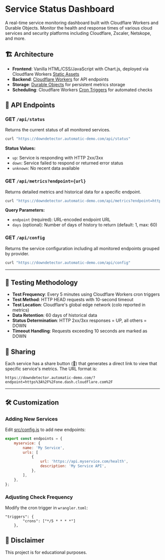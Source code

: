 # Service Status Dashboard

A real-time service monitoring dashboard built with Cloudflare Workers and Durable Objects. Monitor the health and response times of various cloud services and security platforms including Cloudflare, Zscaler, Netskope, and more.

## 🏗️ Architecture

- **Frontend**: Vanilla HTML/CSS/JavaScript with Chart.js, deployed via Cloudflare Workers [Static Assets](https://developers.cloudflare.com/workers/static-assets/)
- **Backend**: [Cloudflare Workers](https://developers.cloudflare.com/workers/) for API endpoints
- **Storage**: [Durable Objects](https://developers.cloudflare.com/durable-objects/) for persistent metrics storage
- **Scheduling**: Cloudflare Workers [Cron Triggers](https://developers.cloudflare.com/workers/configuration/cron-triggers/) for automated checks

## 🔌 API Endpoints

### GET `/api/status`

Returns the current status of all monitored services.

```bash
curl "https://downdetector.automatic-demo.com/api/status"
```

**Status Values:**

- `up`: Service is responding with HTTP 2xx/3xx
- `down`: Service failed to respond or returned error status
- `unknown`: No recent data available

### GET `/api/metrics?endpoint={url}`

Returns detailed metrics and historical data for a specific endpoint.

```bash
curl "https://downdetector.automatic-demo.com/api/metrics?endpoint=https%3A//manage.fastly.com/&days=7"
```

**Query Parameters:**

- `endpoint` (required): URL-encoded endpoint URL
- `days` (optional): Number of days of history to return (default: 1, max: 60)

### GET `/api/config`

Returns the service configuration including all monitored endpoints grouped by provider.

```bash
curl "https://downdetector.automatic-demo.com/api/config"
```

---

## 🔧 Testing Methodology

- **Test Frequency**: Every 5 minutes using Cloudflare Workers cron triggers
- **Test Method**: HTTP HEAD requests with 10-second timeout
- **Test Location**: Cloudflare's global edge network (colo reported in metrics)
- **Data Retention**: 60 days of historical data
- **Status Determination**: HTTP 2xx/3xx responses = UP, all others = DOWN
- **Timeout Handling**: Requests exceeding 10 seconds are marked as DOWN

## 🔗 Sharing

Each service has a share button (🔗) that generates a direct link to view that specific service's metrics. The URL format is:

```
https://downdetector.automatic-demo.com/?endpoint=https%3A%2F%2Fone.dash.cloudflare.com%2F
```

---

## 🛠️ Customization

### Adding New Services

Edit [src/config.js](src/config.js) to add new endpoints:

```javascript
export const endpoints = {
	myservice: {
		name: 'My Service',
		urls: [
			{
				url: 'https://api.myservice.com/health',
				description: 'My Service API',
			},
		],
	},
};
```

### Adjusting Check Frequency

Modify the cron trigger in `wrangler.toml`:

```jsonc
"triggers": {
		"crons": ["*/5 * * * *"]
	},
```

## 📝 Disclaimer

This project is for educational purposes.
